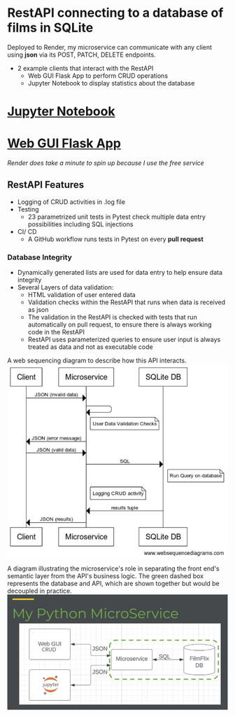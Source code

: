 # RestAPI connecting to a database of films in SQLite

Deployed to Render, my microservice can communicate with any client using **json** via its POST, PATCH, DELETE endpoints.
- 2 example clients that interact with the RestAPI
    - Web GUI Flask App to perform CRUD operations
    - Jupyter Notebook to display statistics about the database

# [Jupyter Notebook](https://github.com/annwyl21/FilmFlixRestAPI/blob/main/database_statistics.ipynb)

# [Web GUI Flask App](https://filmflixui.onrender.com/)
_Render does take a minute to spin up because I use the free service_

## RestAPI Features

- Logging of CRUD activities in .log file
- Testing
    - 23 parametrized unit tests in Pytest check multiple data entry possibilities including SQL injections
- CI/ CD 
    - A GitHub workflow runs tests in Pytest on every **pull request**

### Database Integrity
- Dynamically generated lists are used for data entry to help ensure data integrity
- Several Layers of data validation:
    - HTML validation of user entered data
    - Validation checks within the RestAPI that runs when data is received as json
    - The validation in the RestAPI is checked with tests that run automatically on pull request, to ensure there is always working code in the RestAPI
    - RestAPI uses parameterized queries to ensure user input is always treated as data and not as executable code

A web sequencing diagram to describe how this API interacts.
![Web Sequencing Diagram](./sequencediagram.png)

A diagram illustrating the microservice's role in separating the front end's semantic layer from the API's business logic. The green dashed box represents the database and API, which are shown together but would be decoupled in practice.
![Illustration of Microservice](./microservice.png)
